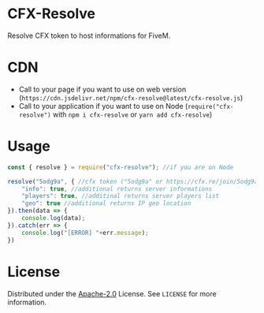 # CFX-Resolve

Resolve CFX token to host informations for FiveM.

# CDN

-   Call to your page if you want to use on web version (`https://cdn.jsdelivr.net/npm/cfx-resolve@latest/cfx-resolve.js`)
-   Call to your application if you want to use on Node (`require("cfx-resolve")` with `npm i cfx-resolve` or `yarn add cfx-resolve`)

# Usage

```javascript
const { resolve } = require("cfx-resolve"); //if you are on Node 

resolve("5odg9a", { //cfx token ("5odg9a" or https://cfx.re/join/5odg9a)
    "info": true, //additional returns server informations
    "players": true, //additinal returns server players list
    "geo": true //additional returns IP geo location
}).then(data => {
    console.log(data);
}).catch(err => {
    console.log("[ERROR] "+err.message);
})
```

# License

Distributed under the [Apache-2.0](https://github.com/xaronnn/cfx-resolve/blob/main/LICENSE) License. See `LICENSE` for more information.
